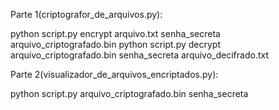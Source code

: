 Parte 1(criptografor_de_arquivos.py):

python script.py encrypt arquivo.txt senha_secreta arquivo_criptografado.bin
python script.py decrypt arquivo_criptografado.bin senha_secreta arquivo_decifrado.txt

Parte 2(visualizador_de_arquivos_encriptados.py):

python script.py arquivo_criptografado.bin senha_secreta
